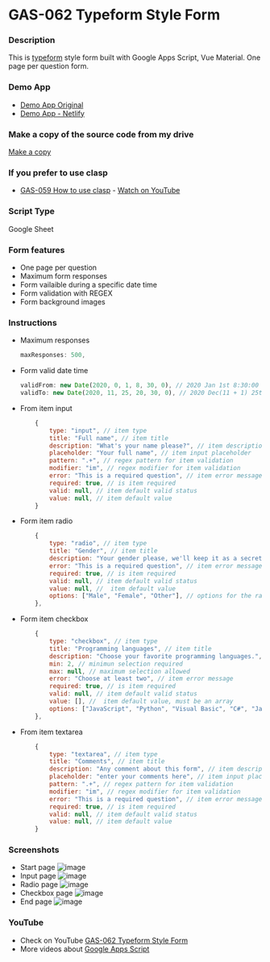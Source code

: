 # GAS-062 Typeform Style Form

### Description
This is [typeform](http://typeform.com/) style form built with Google Apps Script, Vue Material. One page per question form.

### Demo App
* [Demo App Original](https://script.google.com/macros/s/AKfycby6TaLGN98vnxiWyUozxWpVCSUPRrP_mAvwr3V_SA77StRsvS8b/exec)
* [Demo App - Netlify](https://typeform-style-form.netlify.app)

### Make a copy of the source code from my drive
[Make a copy](https://docs.google.com/spreadsheets/d/1KP9djz0gV6L3cSIcBBKpUo6j5vmj-7vvIfhWfFZRQMA/copy)

### If you prefer to use clasp
* [GAS-059 How to use clasp](https://github.com/ashtonfei/google-apps-script-projects/tree/GAS-259) - [Watch on YouTube](https://youtu.be/V-oE2OyvTKM)

### Script Type
Google Sheet

### Form features
* One page per question
* Maximum form responses
* Form vailaible during a specific date time
* Form validation with REGEX
* Form background images

### Instructions
* Maximum responses
    ``` javascript
    maxResponses: 500,
    ```
* Form valid date time
    ``` javascript
    validFrom: new Date(2020, 0, 1, 8, 30, 0), // 2020 Jan 1st 8:30:00 am
    validTo: new Date(2020, 11, 25, 20, 30, 0), // 2020 Dec(11 + 1) 25th 8:30:00 pm
    ```
* From item input
    ``` javascript
        {
            type: "input", // item type
            title: "Full name", // item title
            description: "What's your name please?", // item description
            placeholder: "Your full name", // item input placeholder
            pattern: ".+", // regex pattern for item validation
            modifier: "im", // regex modifier for item validation
            error: "This is a required question", // item error message
            required: true, // is item required
            valid: null, // item default valid status
            value: null, // item default value
        }
    ```
* Form item radio
    ``` javascript
        {
            type: "radio", // item type
            title: "Gender", // item title
            description: "Your gender please, we'll keep it as a secret.", // item description
            error: "This is a required question", // item error message
            required: true, // is item required
            valid: null, // item default valid status
            value: null, //  item default value
            options: ["Male", "Female", "Other"], // options for the radio buttons
        },
    ```
* Form item checkbox
    ``` javascript
        {
            type: "checkbox", // item type
            title: "Programming languages", // item title
            description: "Choose your favorite programming languages.", // item description
            min: 2, // minimun selection required
            max: null, // maximum selection allowed
            error: "Choose at least two", // item error message
            required: true, // is item required
            valid: null, // item default valid status
            value: [], //  item default value, must be an array
            options: ["JavaScript", "Python", "Visual Basic", "C#", "Java", "Lua", "C++"], // options for the radio buttons
        },
    ```
* From item textarea
    ``` javascript
        {
            type: "textarea", // item type
            title: "Comments", // item title
            description: "Any comment about this form", // item description
            placeholder: "enter your comments here", // item input placeholder
            pattern: ".+", // regex pattern for item validation
            modifier: "im", // regex modifier for item validation
            error: "This is a required question", // item error message
            required: true, // is item required
            valid: null, // item default valid status
            value: null, // item default value
        }
    ```

### Screenshots
* Start page
    ![image](https://user-images.githubusercontent.com/16481229/90259114-17831900-de7c-11ea-8625-57194ad1354d.png)
* Input page
    ![image](https://user-images.githubusercontent.com/16481229/90259180-2ec20680-de7c-11ea-9f22-b3c836742cb7.png)
* Radio page
    ![image](https://user-images.githubusercontent.com/16481229/90259279-53b67980-de7c-11ea-8d03-d935dcf0ce12.png)
* Checkbox page
    ![image](https://user-images.githubusercontent.com/16481229/90259300-5c0eb480-de7c-11ea-9c92-616a663bc9db.png)
* End page
    ![image](https://user-images.githubusercontent.com/16481229/90259361-734da200-de7c-11ea-9c69-f776ab8d1893.png)

### YouTube
* Check on YouTube [GAS-062 Typeform Style Form](https://youtu.be/dUGDwNoMHcs)
* More videos about [Google Apps Script](https://www.youtube.com/playlist?list=PLQhwjnEjYj8Bf_EZDrrcmkB9vcB9Sk3x0)

